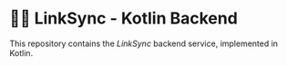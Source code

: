 # 🔗🔄 LinkSync - Kotlin Backend

This repository contains the _LinkSync_ backend service, implemented in Kotlin.
